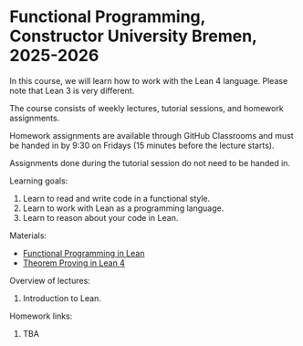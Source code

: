 # Functional Programming, Constructor University Bremen, 2025-2026

In this course, we will learn how to work with the Lean 4 language.
Please note that Lean 3 is very different.

The course consists of weekly lectures, tutorial sessions, and
homework assignments.

Homework assignments are available through GitHub Classrooms and must be handed
in by 9:30 on Fridays (15 minutes before the lecture starts).

Assignments done during the tutorial session do not need to be handed in.

Learning goals:
1. Learn to read and write code in a functional style.
2. Learn to work with Lean as a programming language.
3. Learn to reason about your code in Lean.

Materials:
- [Functional Programming in Lean](https://lean-lang.org/functional_programming_in_lean/)
- [Theorem Proving in Lean 4](https://leanprover.github.io/theorem_proving_in_lean4/)

Overview of lectures:
1. Introduction to Lean.

Homework links:
1. TBA
